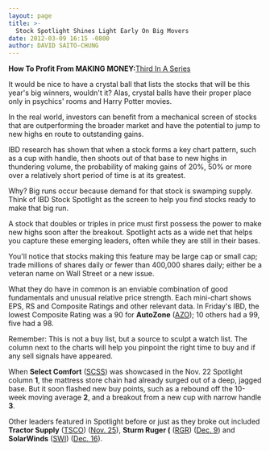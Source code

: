 ```yaml
---
layout: page
title: >-
  Stock Spotlight Shines Light Early On Big Movers
date: 2012-03-09 16:15 -0800
author: DAVID SAITO-CHUNG
---
```





**How To Profit From MAKING MONEY:**[Third In A Series](http://news.investors.com/specialreport/603354/201203061545/how-to-profit-from-ibds-making-money-.aspx)


It would be nice to have a crystal ball that lists the stocks that will be this year's big winners, wouldn't it? Alas, crystal balls have their proper place only in psychics' rooms and Harry Potter movies.


In the real world, investors can benefit from a mechanical screen of stocks that are outperforming the broader market and have the potential to jump to new highs en route to outstanding gains.


IBD research has shown that when a stock forms a key chart pattern, such as a cup with handle, then shoots out of that base to new highs in thundering volume, the probability of making gains of 20%, 50% or more over a relatively short period of time is at its greatest.


Why? Big runs occur because demand for that stock is swamping supply. Think of IBD Stock Spotlight as the screen to help you find stocks ready to make that big run.


A stock that doubles or triples in price must first possess the power to make new highs soon after the breakout. Spotlight acts as a wide net that helps you capture these emerging leaders, often while they are still in their bases.


You'll notice that stocks making this feature may be large cap or small cap; trade millions of shares daily or fewer than 400,000 shares daily; either be a veteran name on Wall Street or a new issue.


What they do have in common is an enviable combination of good fundamentals and unusual relative price strength. Each mini-chart shows EPS, RS and Composite Ratings and other relevant data. In Friday's IBD, the lowest Composite Rating was a 90 for **AutoZone** ([AZO](https://research.investors.com/quote.aspx?symbol=AZO)); 10 others had a 99, five had a 98.


Remember: This is not a buy list, but a source to sculpt a watch list. The column next to the charts will help you pinpoint the right time to buy and if any sell signals have appeared.


When **Select Comfort** ([SCSS](https://research.investors.com/quote.aspx?symbol=SCSS)) was showcased in the Nov. 22 Spotlight column **1**, the mattress store chain had already surged out of a deep, jagged base. But it soon flashed new buy points, such as a rebound off the 10-week moving average **2**, and a breakout from a new cup with narrow handle **3**.


Other leaders featured in Spotlight before or just as they broke out included **Tractor Supply** ([TSCO](https://research.investors.com/quote.aspx?symbol=TSCO)) ([Nov. 25](http://news.investors.com/article/592664/201111231819/farm-retailer-tractor-supply-weathers-stock-turmoil.htm)), **Sturm Ruger (** ([RGR](https://research.investors.com/quote.aspx?symbol=RGR)) ([Dec. 9](http://news.investors.com/article/594160/201112081712/sturm-ruger-near-buy-point.htm)) and **SolarWinds** ([SWI](https://research.investors.com/quote.aspx?symbol=SWI)) ([Dec. 16](http://news.investors.com/article/594890/201112151814/solarwinds-a-stock-to-watch-despite-sell-off.htm)).




